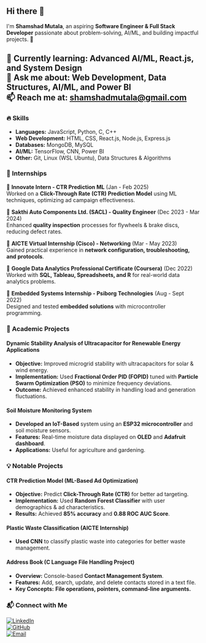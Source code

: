 ## Hi there 👋  

I'm **Shamshad Mutala**, an aspiring **Software Engineer & Full Stack Developer** passionate about problem-solving, AI/ML, and building impactful projects. 🚀  
 
🌱 **Currently learning:** Advanced AI/ML, React.js, and System Design  
💬 **Ask me about:** Web Development, Data Structures, AI/ML, and Power BI  
📫 **Reach me at:** [shamshadmutala@gmail.com](mailto:shamshadmutala@gmail.com)  
---

### 🔥 Skills  
- **Languages:** JavaScript, Python, C, C++  
- **Web Development:** HTML, CSS, React.js, Node.js, Express.js  
- **Databases:** MongoDB, MySQL  
- **AI/ML:** TensorFlow, CNN, Power BI  
- **Other:** Git, Linux (WSL Ubuntu), Data Structures & Algorithms  

### 💼 Internships  
🔹 **Innovate Intern - CTR Prediction ML** (Jan - Feb 2025)  
Worked on a **Click-Through Rate (CTR) Prediction Model** using ML techniques, optimizing ad campaign effectiveness.  

🔹 **Sakthi Auto Components Ltd. (SACL) - Quality Engineer** (Dec 2023 - Mar 2024)  
Enhanced **quality inspection** processes for flywheels & brake discs, reducing defect rates.  

🔹 **AICTE Virtual Internship (Cisco) - Networking** (Mar - May 2023)  
Gained practical experience in **network configuration, troubleshooting, and protocols**.  

🔹 **Google Data Analytics Professional Certificate (Coursera)** (Dec 2022)  
Worked with **SQL, Tableau, Spreadsheets, and R** for real-world data analytics problems.  

🔹 **Embedded Systems Internship - Psiborg Technologies** (Aug - Sept 2022)  
Designed and tested **embedded solutions** with microcontroller programming.  

### 🌟 Academic Projects  
#### **Dynamic Stability Analysis of Ultracapacitor for Renewable Energy Applications**  
- **Objective:** Improved microgrid stability with ultracapacitors for solar & wind energy.  
- **Implementation:** Used **Fractional Order PID (FOPID)** tuned with **Particle Swarm Optimization (PSO)** to minimize frequency deviations.  
- **Outcome:** Achieved enhanced stability in handling load and generation fluctuations.  

#### **Soil Moisture Monitoring System**  
- **Developed an IoT-Based** system using an **ESP32 microcontroller** and soil moisture sensors.  
- **Features:** Real-time moisture data displayed on **OLED** and **Adafruit dashboard**.  
- **Applications:** Useful for agriculture and gardening.  

### 💡 Notable Projects  
#### **CTR Prediction Model (ML-Based Ad Optimization)**  
- **Objective:** Predict **Click-Through Rate (CTR)** for better ad targeting.  
- **Implementation:** Used **Random Forest Classifier** with user demographics & ad characteristics.  
- **Results:** Achieved **85% accuracy** and **0.88 ROC AUC Score**.  

#### **Plastic Waste Classification (AICTE Internship)**  
- **Used CNN** to classify plastic waste into categories for better waste management.  

#### **Address Book (C Language File Handling Project)**  
- **Overview:** Console-based **Contact Management System**.  
- **Features:** Add, search, update, and delete contacts stored in a text file.  
- **Key Concepts:** **File operations, pointers, command-line arguments.**  

### 📬 Connect with Me  
[![LinkedIn](https://img.shields.io/badge/LinkedIn-0077B5?style=for-the-badge&logo=linkedin&logoColor=white)](https://www.linkedin.com/in/shamshadm/)  
[![GitHub](https://img.shields.io/badge/GitHub-181717?style=for-the-badge&logo=github&logoColor=white)](https://github.com/SHAMSHAD-MUTALA)  
[![Email](https://img.shields.io/badge/Email-0078D4?style=for-the-badge&logo=gmail&logoColor=white)](mailto:shamshadmutala@gmail.com)  
